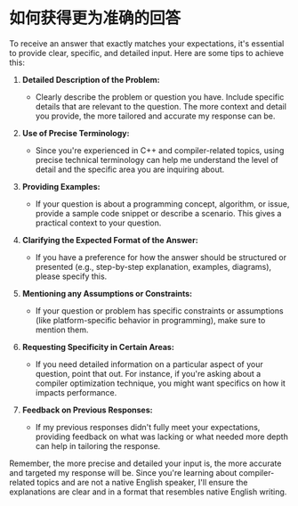 # 如何获得更为准确的回答

To receive an answer that exactly matches your expectations, it's essential to provide clear, specific, and detailed input. Here are some tips to achieve this:

1. **Detailed Description of the Problem:**
   - Clearly describe the problem or question you have. Include specific details that are relevant to the question. The more context and detail you provide, the more tailored and accurate my response can be.

2. **Use of Precise Terminology:**
   - Since you're experienced in C++ and compiler-related topics, using precise technical terminology can help me understand the level of detail and the specific area you are inquiring about.

3. **Providing Examples:**
   - If your question is about a programming concept, algorithm, or issue, provide a sample code snippet or describe a scenario. This gives a practical context to your question.

4. **Clarifying the Expected Format of the Answer:**
   - If you have a preference for how the answer should be structured or presented (e.g., step-by-step explanation, examples, diagrams), please specify this.

5. **Mentioning any Assumptions or Constraints:**
   - If your question or problem has specific constraints or assumptions (like platform-specific behavior in programming), make sure to mention them.

6. **Requesting Specificity in Certain Areas:**
   - If you need detailed information on a particular aspect of your question, point that out. For instance, if you're asking about a compiler optimization technique, you might want specifics on how it impacts performance.

7. **Feedback on Previous Responses:**
   - If my previous responses didn't fully meet your expectations, providing feedback on what was lacking or what needed more depth can help in tailoring the response.

Remember, the more precise and detailed your input is, the more accurate and targeted my response will be. Since you're learning about compiler-related topics and are not a native English speaker, I'll ensure the explanations are clear and in a format that resembles native English writing.